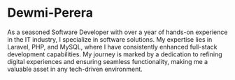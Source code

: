 # Dewmi-Perera
As a seasoned Software Developer with over a year of hands-on experience in the IT industry, I specialize
 in software solutions. My expertise lies in Laravel, PHP, and MySQL, where I have consistently enhanced
 full-stack development capabilities. My journey is marked by a dedication to refining digital experiences
 and ensuring seamless functionality, making me a valuable asset in any tech-driven environment.
